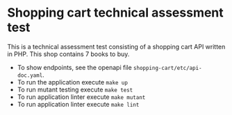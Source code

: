 # Shopping cart technical assessment test

This is a technical assessment test consisting of a shopping cart API written in PHP. This shop contains 7 books to buy.

- To show endpoints, see the openapi file `shopping-cart/etc/api-doc.yaml`.
- To run the application execute `make up`
- To run mutant testing execute `make test`
- To run application linter execute `make mutant`
- To run application linter execute `make lint`